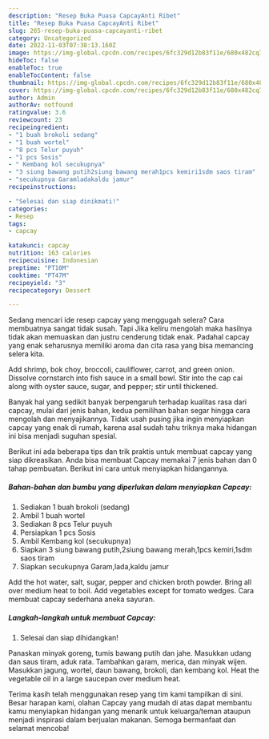 ```yaml
---
description: "Resep Buka Puasa CapcayAnti Ribet"
title: "Resep Buka Puasa CapcayAnti Ribet"
slug: 265-resep-buka-puasa-capcayanti-ribet
category: Uncategorized
date: 2022-11-03T07:38:13.160Z
image: https://img-global.cpcdn.com/recipes/6fc329d12b83f11e/680x482cq70/capcay-foto-resep-utama.jpg
hideToc: false
enableToc: true
enableTocContent: false
thumbnail: https://img-global.cpcdn.com/recipes/6fc329d12b83f11e/680x482cq70/capcay-foto-resep-utama.jpg
cover: https://img-global.cpcdn.com/recipes/6fc329d12b83f11e/680x482cq70/capcay-foto-resep-utama.jpg
author: Admin
authorAv: notfound
ratingvalue: 3.6
reviewcount: 23
recipeingredient:
- "1 buah brokoli sedang"
- "1 buah wortel"
- "8 pcs Telur puyuh"
- "1 pcs Sosis"
- " Kembang kol secukupnya"
- "3 siung bawang putih2siung bawang merah1pcs kemiri1sdm saos tiram"
- "secukupnya Garamladakaldu jamur"
recipeinstructions:

- "Selesai dan siap dinikmati!"
categories:
- Resep
tags:
- capcay

katakunci: capcay 
nutrition: 163 calories
recipecuisine: Indonesian
preptime: "PT10M"
cooktime: "PT47M"
recipeyield: "3"
recipecategory: Dessert

---
```



Sedang mencari ide resep capcay yang menggugah selera? Cara membuatnya sangat tidak susah. Tapi Jika keliru mengolah maka hasilnya tidak akan memuaskan dan justru cenderung tidak enak. Padahal capcay yang enak seharusnya memiliki aroma dan cita rasa yang bisa memancing selera kita.


Add shrimp, bok choy, broccoli, cauliflower, carrot, and green onion. Dissolve cornstarch into fish sauce in a small bowl. Stir into the cap cai along with oyster sauce, sugar, and pepper; stir until thickened.

Banyak hal yang sedikit banyak berpengaruh terhadap kualitas rasa dari capcay, mulai dari jenis bahan, kedua pemilihan bahan segar hingga cara mengolah dan menyajikannya. Tidak usah pusing jika ingin menyiapkan capcay yang enak di rumah, karena asal sudah tahu triknya maka hidangan ini bisa menjadi suguhan spesial.


Berikut ini ada beberapa tips dan trik praktis untuk membuat capcay yang siap dikreasikan. Anda bisa membuat Capcay memakai 7 jenis bahan dan 0 tahap pembuatan. Berikut ini cara untuk menyiapkan hidangannya.

<!--inarticleads1-->

##### Bahan-bahan dan bumbu yang diperlukan dalam menyiapkan Capcay:

1. Sediakan 1 buah brokoli (sedang)
1. Ambil 1 buah wortel
1. Sediakan 8 pcs Telur puyuh
1. Persiapkan 1 pcs Sosis
1. Ambil  Kembang kol (secukupnya)
1. Siapkan 3 siung bawang putih,2siung bawang merah,1pcs kemiri,1sdm saos tiram
1. Siapkan secukupnya Garam,lada,kaldu jamur


Add the hot water, salt, sugar, pepper and chicken broth powder. Bring all over medium heat to boil. Add vegetables except for tomato wedges. Cara membuat capcay sederhana aneka sayuran. 

<!--inarticleads2-->

##### Langkah-langkah untuk membuat Capcay:


1. Selesai dan siap dihidangkan!

Panaskan minyak goreng, tumis bawang putih dan jahe. Masukkan udang dan saus tiram, aduk rata. Tambahkan garam, merica, dan minyak wijen. Masukkan jagung, wortel, daun bawang, brokoli, dan kembang kol. Heat the vegetable oil in a large saucepan over medium heat. 

Terima kasih telah menggunakan resep yang tim kami tampilkan di sini. Besar harapan kami, olahan Capcay yang mudah di atas dapat membantu kamu menyiapkan hidangan yang menarik untuk keluarga/teman ataupun menjadi inspirasi dalam berjualan makanan. Semoga bermanfaat dan selamat mencoba!
